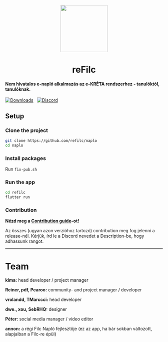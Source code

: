 <p align=center>
  <img src="https://media.discordapp.net/attachments/1111727410677825596/1113217167513624646/reFilc_Logo_Squircle.png?width=671&height=671" width=150>
  <h1 align=center><b>reFilc</b></h1>
</p>

#### Nem hivatalos e-napló alkalmazás az e-KRÉTA rendszerhez - tanulóktól, tanulóknak.

[![Downloads](https://img.shields.io/github/downloads-pre/refilc/naplo/total?&logo=github&label=Downloads)](https://github.com/refilc/naplo/releases) &nbsp; [![Discord](https://img.shields.io/discord/1111649116020285532?logo=discord&label=Discord)](https://dc.refilc.hu)

## Setup

### Clone the project

```sh
git clone https://github.com/refilc/naplo
cd naplo
```

### Install packages

Run `fix-pub.sh`

### Run the app

```sh
cd refilc
flutter run
```

### Contribution

**Nézd meg a [Contribution guide](CONTRIBUTING.md)-ot!**

Az összes (ugyan azon verzióhoz tartozó) contribution meg fog jelenni a release-nél. Kérjük, írd le a Discord nevedet a Description-be, hogy adhassunk rangot.

-------

# Team

**kima:** head developer / project manager

**Reiner, pdf, Pearoo:** community- and project manager / developer

**vrolandd, TMarccci:** head developer

**dwe., xou, SebRHQ:** designer

**Péter:** social media manager / video editor

**annon:** a régi Filc Napló fejlesztője (ez az app, ha bár sokban változott, alapjaiban a Filc-re épül)
